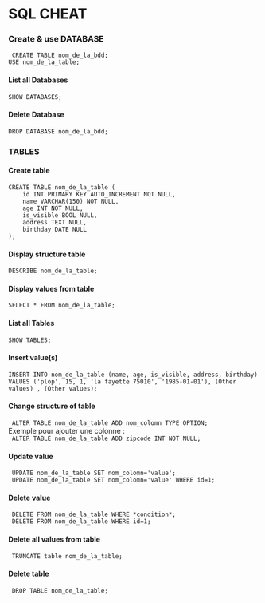 # SQL CHEAT

### Create & use DATABASE
``` CREATE TABLE nom_de_la_bdd;```<br>
``` USE nom_de_la_table; ```

#### List all Databases 
```SHOW DATABASES;```

#### Delete Database 
```DROP DATABASE nom_de_la_bdd;```

### TABLES 

#### Create table
```
CREATE TABLE nom_de_la_table (
    id INT PRIMARY KEY AUTO_INCREMENT NOT NULL,
    name VARCHAR(150) NOT NULL,
    age INT NOT NULL,
    is_visible BOOL NULL,
    address TEXT NULL,
    birthday DATE NULL
);
```
#### Display structure table
```DESCRIBE nom_de_la_table;```

#### Display values from table
```SELECT * FROM nom_de_la_table;```

#### List all Tables 
```SHOW TABLES;```

#### Insert value(s) 
```INSERT INTO nom_de_la_table (name, age, is_visible, address, birthday) VALUES ('plop', 15, 1, 'la fayette 75010', '1985-01-01'), (Other values) , (Other values);```

#### Change structure of table
``` ALTER TABLE nom_de_la_table ADD nom_colomn TYPE OPTION;```<br>
Exemple pour ajouter une colonne : <br>
``` ALTER TABLE nom_de_la_table ADD zipcode INT NOT NULL;```

#### Update value
``` UPDATE nom_de_la_table SET nom_colomn='value';``` <br>
``` UPDATE nom_de_la_table SET nom_colomn='value' WHERE id=1;```

#### Delete value
``` DELETE FROM nom_de_la_table WHERE *condition*;```<br>
``` DELETE FROM nom_de_la_table WHERE id=1;```

#### Delete all values from table
``` TRUNCATE table nom_de_la_table;```

#### Delete table
``` DROP TABLE nom_de_la_table;```
